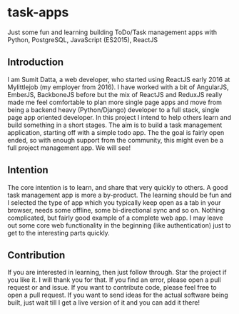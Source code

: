 # task-apps
Just some fun and learning building ToDo/Task management apps with Python, PostgreSQL, JavaScript (ES2015), ReactJS

## Introduction
I am Sumit Datta, a web developer, who started using ReactJS early 2016 at Mylittlejob (my employer from 2016). I have worked with a bit of AngularJS, EmberJS, BackboneJS before but the mix of ReactJS and ReduxJS really made me feel comfortable to plan more single page apps and move from being a backend heavy (Python/Django) developer to a full stack, single page app oriented developer. In this project I intend to help others learn and build something in a short stages. The aim is to build a task management application, starting off with a simple todo app. The the goal is fairly open ended, so with enough support from the community, this might even be a full project management app. We will see!

## Intention
The core intention is to learn, and share that very quickly to others. A good task management app is more a by-product. The learning should be fun and I selected the type of app which you typically keep open as a tab in your browser, needs some offline, some bi-directional sync and so on. Nothing complicated, but fairly good example of a complete web app. I may leave out some core web functionality in the beginning (like authentication) just to get to the interesting parts quickly.

## Contribution
If you are interested in learning, then just follow through. Star the project if you like it. I will thank you for that. If you find an error, please open a pull request or and issue. If you want to contribute code, please feel free to open a pull request. If you want to send ideas for the actual software being built, just wait till I get a live version of it and you can add it there!
